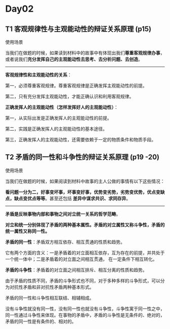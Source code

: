 # Day02

## T1 **客观规律性与主观能动性的辩证关系原理**  (p15)

使用场景

当我们在做题的时候，如果读到材料中的故事中有体现出我们**尊重客观规律办事**，或者说我们**充分发挥自己的主观能动性去思考、去分析问题、去创造**。

----

**客观规律性和主观能动性的关系**：

第一，必须尊重客观规律。尊重客观规律是正确发挥主观能动性的前提。

第二，只有充分发挥主观能动性，才能正确认识和利用客观规律。

**正确发挥人的主观能动性（怎样发挥好人的主观能动性）**：

第一，从实际出发是正确发挥人的主观能动性的前提。

第二，实践是正确发挥人的主观能动性的基本途径。

第三，正确发挥人的主观能动性，还需要依赖于一定的物质条件和物质手段。

## T2 **矛盾的同一性和斗争性的辩证关系原理**  (p19 -20)

使用场景

当我们在做题的时候，如果阅读到材料中故事的主人公做的事情有以下这些情况：

**看问题一分为二，好事变坏事，坏事变好事，优势变劣势，劣势变优势，优点变缺点，缺点变优点等等**。甚至还包括 **差异中谋求共识、求同存异**。

------

**矛盾是反映事物内部和事物之间对立统一关系的哲学范畴**。

**对立和统一分别体现了矛盾的两种基本属性。矛盾的对立属性又称斗争性，矛盾的统一属性又称同一性。**

**矛盾的同一性**：矛盾双方相互依存、相互贯通的性质和趋势。

它有两个方面的含义：一是矛盾着的对立面相互依存，互为存在的前提，并共处于一个统一体中；二是矛盾着的对立面之间相互贯通， 在一定条件下相互转化。

**矛盾的斗争性**：矛盾着的对立面之间相互排斥、相互分离的性质和趋势。

由于矛盾的性质不同，矛盾的斗争形式也不同，对于多种多样的斗争形式，可以分为对抗性矛盾和非对抗性矛盾两种基本形式。

矛盾的同一性和斗争性相互联结、相辅相成。

没有斗争性就没有同一性，没有同一性也就没有斗争性，斗争性寓于同一性之中， 同一性通过斗争性来体现。在事物的矛盾中，矛盾的斗争性是无条件的、绝对的，矛盾的同一性是有条件的、相对的。

